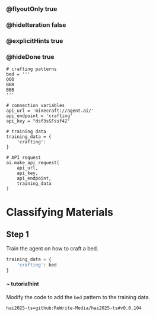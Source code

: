 ### @flyoutOnly true
### @hideIteration false
### @explicitHints true
### @hideDone true

```python-template
# crafting patterns
bed = '''
OOO
BBB
BBB
'''
 
# connection variables
api_url = 'minecraft://agent.ai/'
api_endpoint = 'crafting'
api_key = "dsf3sSFssf42"
 
# training data
training_data = {
    'crafting': 
}
 
# API request
ai.make_api_request(
    api_url,
    api_key,
    api_endpoint,
    training_data
)
```

# Classifying Materials

## Step 1
Train the agent on how to craft a bed.

```python
training_data = {
    'crafting': bed
}
```
#### ~ tutorialhint 
Modify the code to add the `bed` pattern to the training data.


```package
hai2025-ts=github:ReWrite-Media/hai2025-ts#v0.0.104
```
